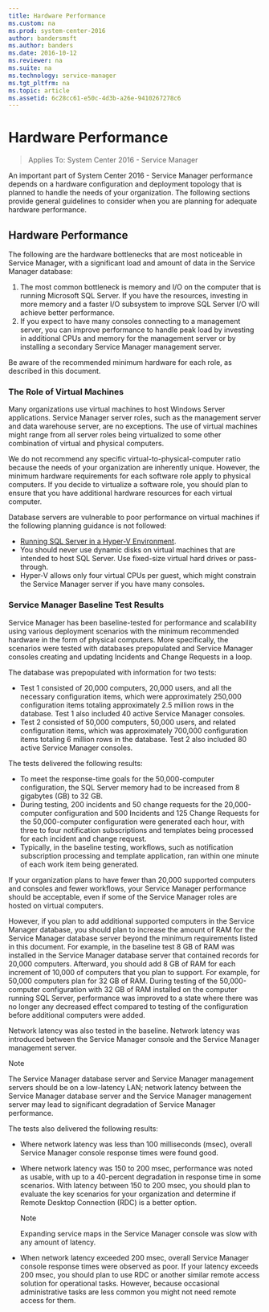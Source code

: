 ```yaml
---
title: Hardware Performance
ms.custom: na
ms.prod: system-center-2016
author: bandersmsft
ms.author: banders
ms.date: 2016-10-12
ms.reviewer: na
ms.suite: na
ms.technology: service-manager
ms.tgt_pltfrm: na
ms.topic: article
ms.assetid: 6c28cc61-e50c-4d3b-a26e-9410267278c6
---
```


# Hardware Performance

>Applies To: System Center 2016 - Service Manager

An important part of System Center 2016 - Service Manager performance depends on a hardware configuration and deployment topology that is planned to handle the needs of your organization. The following sections provide general guidelines to consider when you are planning for adequate hardware performance.  

## Hardware Performance  

The following are the hardware bottlenecks that are most noticeable in Service Manager, with a significant load and amount of data in the Service Manager database:  

1.  The most common bottleneck is memory and I\/O on the computer that is running Microsoft SQL Server. If you have the resources, investing in more memory and a faster I\/O subsystem to improve SQL Server I\/O will achieve better performance.  
2.  If you expect to have many consoles connecting to a management server, you can improve performance to handle peak load by investing in additional CPUs and memory for the management server or by installing a secondary Service Manager management server.  

Be aware of the recommended minimum hardware for each role, as described in this document.  

### The Role of Virtual Machines  

Many organizations use virtual machines to host Windows Server applications. Service Manager server roles, such as the management server and data warehouse server, are no exceptions. The use of virtual machines might range from all server roles being virtualized to some other combination of virtual and physical computers.  

We do not recommend any specific virtual\-to\-physical\-computer ratio because the needs of your organization are inherently unique. However, the minimum hardware requirements for each software role apply to physical computers. If you decide to virtualize a software role, you should plan to ensure that you have additional hardware resources for each virtual computer.  

Database servers are vulnerable to poor performance on virtual machines if the following planning guidance is not followed:  

-   [Running SQL Server in a Hyper\-V Environment](http://go.microsoft.com/fwlink/p/?LinkID=144622).  
-   You should never use dynamic disks on virtual machines that are intended to host SQL Server. Use fixed\-size virtual hard drives or pass\-through.  
-   Hyper\-V allows only four virtual CPUs per guest, which might constrain the Service Manager server if you have many consoles.  

### Service Manager Baseline Test Results  

Service Manager has been baseline\-tested for performance and scalability using various deployment scenarios with the minimum recommended hardware in the form of physical computers. More specifically, the scenarios were tested with databases prepopulated and Service Manager consoles creating and updating Incidents and Change Requests in a loop.  

The database was prepopulated with information for two tests:  

-   Test 1 consisted of 20,000 computers, 20,000 users, and all the necessary configuration items, which were approximately 250,000 configuration items totaling approximately 2.5 million rows in the database. Test 1 also included 40 active Service Manager consoles.  
-   Test 2 consisted of 50,000 computers, 50,000 users, and related configuration items, which was approximately 700,000 configuration items totaling 6 million rows in the database. Test 2 also included 80 active Service Manager consoles.  

The tests delivered the following results:  

-   To meet the response\-time goals for the 50,000\-computer configuration, the SQL Server memory had to be increased from 8 gigabytes \(GB\) to 32 GB.  
-   During testing, 200 incidents and 50 change requests for the 20,000\-computer configuration and 500 Incidents and 125 Change Requests for the 50,000\-computer configuration were generated each hour, with three to four notification subscriptions and templates being processed for each incident and change request.  
-   Typically, in the baseline testing, workflows, such as notification subscription processing and template application, ran within one minute of each work item being generated.  

If your organization plans to have fewer than 20,000 supported computers and consoles and fewer workflows, your Service Manager performance should be acceptable, even if some of the Service Manager roles are hosted on virtual computers.  

 However, if you plan to add additional supported computers in the Service Manager database, you should plan to increase the amount of RAM for the Service Manager database server beyond the minimum requirements listed in this document. For example, in the baseline test 8 GB of RAM was installed in the Service Manager database server that contained records for 20,000 computers. Afterward, you should add 8 GB of RAM for each increment of 10,000 of computers that you plan to support. For example, for 50,000 computers plan for 32 GB of RAM. During testing of the 50,000\-computer configuration with 32 GB of RAM installed on the computer running SQL Server, performance was improved to a state where there was no longer any decreased effect compared to testing of the configuration before additional computers were added.  

Network latency was also tested in the baseline. Network latency was introduced between the Service Manager console and the Service Manager management server.  

> [!NOTE]  
>  The Service Manager database server and Service Manager management servers should be on a low\-latency LAN; network latency between the Service Manager database server and the Service Manager management server may lead to significant degradation of Service Manager performance.  

 The tests also delivered the following results:  

-   Where network latency was less than 100 milliseconds \(msec\), overall Service Manager console response times were found good.  
-   Where network latency was 150 to 200 msec, performance was noted as usable, with up to a 40\-percent degradation in response time in some scenarios. With latency between 150 to 200 msec, you should plan to evaluate the key scenarios for your organization and determine if Remote Desktop Connection \(RDC\) is a better option.  

    > [!NOTE]  
    >  Expanding service maps in the Service Manager console was slow with any amount of latency.  

-   When network latency exceeded 200 msec, overall Service Manager console response times were observed as poor. If your latency exceeds 200 msec, you should plan to use RDC or another similar remote access solution for operational tasks. However, because occasional administrative tasks are less common you might not need remote access for them.
